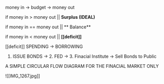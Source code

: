 money in -> budget -> money out

if money in > money out || **Surplus (IDEAL)**

if money in == money out || ** Balance**

if money in < money out || **[[deficit]]**

[[deficit]] SPENDING -> BORROWING

1) ISSUE BONDS -> 2. FED -> 3. Finacial Institute -> Sell Bonds to Public

A SIMPLE CIRCULAR FLOW DIAGRAM FOR THE FINACIAL MARKET ONLY

![[IMG_1267.jpg]]